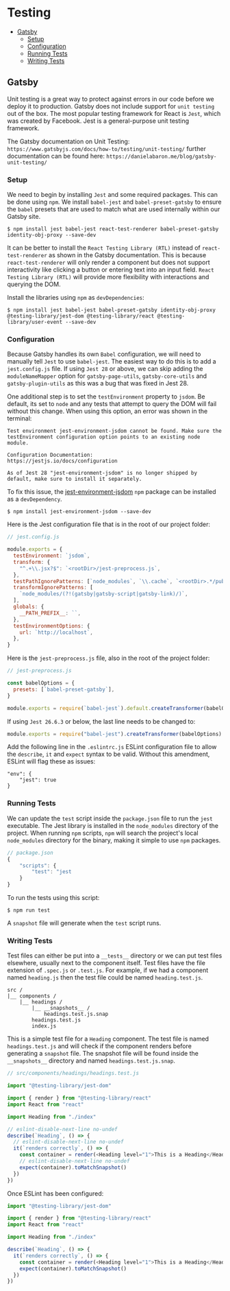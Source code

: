# Testing

+ [Gatsby](#gatsby)
    + [Setup](#setup)
    + [Configuration](#configuration)
    + [Running Tests](#running-tests)
    + [Writing Tests](#writing-tests)

## Gatsby
Unit testing is a great way to protect against errors in our code before we deploy it to production. Gatsby does not include support for `unit testing` out of the box. The most popular testing framework for React is `Jest`, which was created by Facebook. Jest is a general-purpose unit testing framework.

The Gatsby documentation on Unit Testing: `https://www.gatsbyjs.com/docs/how-to/testing/unit-testing/` further documentation can be found here: `https://danielabaron.me/blog/gatsby-unit-testing/`

### Setup
We need to begin by installing `Jest` and some required packages. This can be done using `npm`. We install `babel-jest` and `babel-preset-gatsby` to ensure the `babel` presets that are used to match what are used internally within our Gatsby site. 

```shell
$ npm install jest babel-jest react-test-renderer babel-preset-gatsby identity-obj-proxy --save-dev
```

It can be better to install the `React Testing Library (RTL)` instead of `react-test-renderer` as shown in the Gatsby documentation. This is because `react-test-renderer` will only render a component but does not support interactivity like clicking a button or entering text into an input field. `React Testing Library (RTL)` will provide more flexibility with interactions and querying the DOM.

Install the libraries using `npm` as `devDependencies`:

```shell
$ npm install jest babel-jest babel-preset-gatsby identity-obj-proxy @testing-library/jest-dom @testing-library/react @testing-library/user-event --save-dev
```

### Configuration
Because Gatsby handles its own `Babel` configuration, we will need to manually tell `Jest` to use `babel-jest`. The easiest way to do this is to add a `jest.config.js` file. If using `Jest 28` or above, we can skip adding the `moduleNameMapper` option for `gatsby-page-utils`, `gatsby-core-utils` and `gatsby-plugin-utils` as this was a bug that was fixed in Jest 28.

One additional step is to set the `testEnvironment` property to `jsdom`. Be default, its set to `node` and any tests that attempt to query the DOM will fail without this change. When using this option, an error was shown in the terminal:

```shell
Test environment jest-environment-jsdom cannot be found. Make sure the testEnvironment configuration option points to an existing node module.

Configuration Documentation:
https://jestjs.io/docs/configuration

As of Jest 28 "jest-environment-jsdom" is no longer shipped by default, make sure to install it separately.
```

To fix this issue, the [jest-environment-jsdom](https://www.npmjs.com/package/jest-environment-jsdom) `npm` package can be installed as a `devDependency`.

```shell
$ npm install jest-environment-jsdom --save-dev
```

Here is the Jest configuration file that is in the root of our project folder:

```javascript
// jest.config.js

module.exports = {
  testEnvironment: `jsdom`,
  transform: {
    "^.+\\.jsx?$": `<rootDir>/jest-preprocess.js`,
  },
  testPathIgnorePatterns: [`node_modules`, `\\.cache`, `<rootDir>.*/public`],
  transformIgnorePatterns: [
    `node_modules/(?!(gatsby|gatsby-script|gatsby-link)/)`,
  ],
  globals: {
    __PATH_PREFIX__: ``,
  },
  testEnvironmentOptions: {
    url: `http://localhost`,
  },
}
```

Here is the `jest-preprocess.js` file, also in the root of the project folder:

```javascript
// jest-preprocess.js

const babelOptions = {
  presets: [`babel-preset-gatsby`],
}

module.exports = require(`babel-jest`).default.createTransformer(babelOptions)
```

If using `Jest 26.6.3` or below, the last line needs to be changed to:

```javascript
module.exports = require("babel-jest").createTransformer(babelOptions)
```

Add the following line in the `.eslintrc.js` ESLint configuration file to allow the `describe`, `it` and `expect` syntax to be valid. Without this amendment, ESLint will flag these as issues:

```
"env": {
    "jest": true
}
```

### Running Tests
We can update the `test` script inside the `package.json` file to run the `jest` executable. The Jest library is installed in the `node_modules` directory of the project. When running `npm` scripts, `npm` will search the project's local `node_modules` directory for the binary, making it simple to use `npm` packages.

```javascript
// package.json
{
    "scripts": {
        "test": "jest
    }
}
```

To run the tests using this script:

```shell
$ npm run test
```

A `snapshot` file will generate when the `test` script runs.

### Writing Tests
Test files can either be put into a `__tests__` directory or we can put test files elsewhere, usually next to the component itself. Test files have the file extension of `.spec.js` or `.test.js`. For example, if we had a component named `heading.js` then the test file could be named `heading.test.js`.

```
src /
|__ components /
    |__ headings /
        |__ __snapshots__ /
            headings.test.js.snap
        headings.test.js
        index.js
```

This is a simple test file for a `Heading` component. The test file is named `headings.test.js` and will check if the component renders before generating a `snapshot` file. The snapshot file will be found inside the `__snapshots__` directory and named `headings.test.js.snap`.

```javascript
// src/components/headings/headings.test.js

import "@testing-library/jest-dom"

import { render } from "@testing-library/react"
import React from "react"

import Heading from "./index"

// eslint-disable-next-line no-undef
describe(`Heading`, () => {
  // eslint-disable-next-line no-undef
  it(`renders correctly`, () => {
    const container = render(<Heading level="1">This is a Heading</Heading>)
    // eslint-disable-next-line no-undef
    expect(container).toMatchSnapshot()
  })
})
```

Once ESLint has been configured:

```javascript
import "@testing-library/jest-dom"

import { render } from "@testing-library/react"
import React from "react"

import Heading from "./index"

describe(`Heading`, () => {
  it(`renders correctly`, () => {
    const container = render(<Heading level="1">This is a Heading</Heading>)
    expect(container).toMatchSnapshot()
  })
})
```

